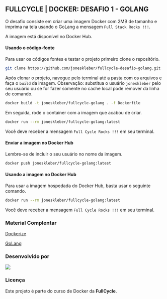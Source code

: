## FULLCYCLE | DOCKER: DESAFIO 1 - GOLANG

O desafio consiste em criar uma imagem Docker com 2MB de tamanho e imprima na tela usando o GoLang a mensagem `Full Stack Rocks !!!`.

A imagem está disponível no Docker Hub.

#### Usando o código-fonte

Para usar os códigos fontes e testar o projeto primeiro clone o repositório.

```bash
git clone https://github.com/joneskleber/fullcycle-desafio-golang.git
```

Após clonar o projeto, navegue pelo terminal até a pasta com os arquivos e faça o `build` da imagem. Observação: substitua o usuário `joneskleber` pelo seu usuário ou se for fazer somente no cache local pode remover da linha de comando.

```bash
docker build -t joneskleber/fullcycle-golang . -f Dockerfile
```

Em seguida, rode o container com a imagem que acabou de criar.

```bash
docker run --rm joneskleber/fullcycle-golang:latest
```

Você deve receber a mensagem `Full Cycle Rocks !!!` em seu terminal.

#### Enviar a imagem no Docker Hub

Lembre-se de incluir o seu usuário no nome da imagem.

```bash
docker push joneskleber/fullcycle-golang:latest
```

#### Usando a imagem no Docker Hub

Para usar a imagem hospedada do Docker Hub, basta usar o seguinte comando.

```bash
docker run --rm joneskleber/fullcycle-golang:latest
```

Você deve receber a mensagem `Full Cycle Rocks !!!` em seu terminal.

### Material Complentar

[Dockerize](https://github.com/jwilder/dockerize)

[GoLang](https://go.dev/)

### Desenvolvido por

[![](https://contrib.rocks/image?repo=joneskleber/joneskleber)](https://github.com/joneskleber)

### Licença

Este projeto é parte do curso de Docker da <strong>FullCycle</strong>.
